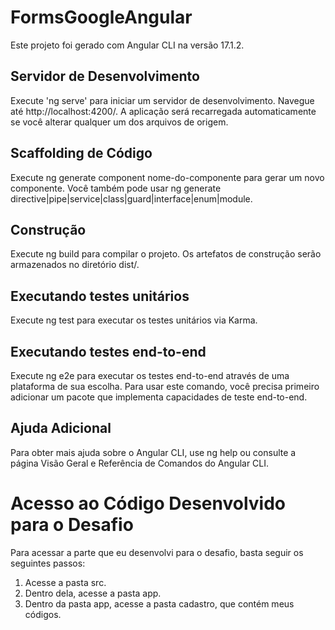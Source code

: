 # FormsGoogleAngular
Este projeto foi gerado com Angular CLI na versão 17.1.2.

## Servidor de Desenvolvimento
Execute 'ng serve' para iniciar um servidor de desenvolvimento. Navegue até http://localhost:4200/. A aplicação será recarregada automaticamente se você alterar qualquer um dos arquivos de origem.

## Scaffolding de Código
Execute ng generate component nome-do-componente para gerar um novo componente. Você também pode usar ng generate directive|pipe|service|class|guard|interface|enum|module.

## Construção
Execute ng build para compilar o projeto. Os artefatos de construção serão armazenados no diretório dist/.

## Executando testes unitários
Execute ng test para executar os testes unitários via Karma.

## Executando testes end-to-end
Execute ng e2e para executar os testes end-to-end através de uma plataforma de sua escolha. Para usar este comando, você precisa primeiro adicionar um pacote que implementa capacidades de teste end-to-end.

## Ajuda Adicional
Para obter mais ajuda sobre o Angular CLI, use ng help ou consulte a página Visão Geral e Referência de Comandos do Angular CLI.

# Acesso ao Código Desenvolvido para o Desafio
Para acessar a parte que eu desenvolvi para o desafio, basta seguir os seguintes passos:

1. Acesse a pasta src.
2. Dentro dela, acesse a pasta app.
3. Dentro da pasta app, acesse a pasta cadastro, que contém meus códigos.

